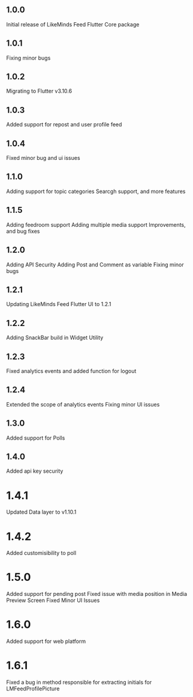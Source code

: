 ## 1.0.0

Initial release of LikeMinds Feed Flutter Core package

## 1.0.1

Fixing minor bugs

## 1.0.2

Migrating to Flutter v3.10.6

## 1.0.3

Added support for repost and user profile feed

## 1.0.4

Fixed minor bug and ui issues

## 1.1.0

Adding support for topic categories
Searcgh support, and more features

## 1.1.5

Adding feedroom support
Adding multiple media support
Improvements, and bug fixes

## 1.2.0

Adding API Security
Adding Post and Comment as variable
Fixing minor bugs

## 1.2.1

Updating LikeMinds Feed Flutter UI to 1.2.1

## 1.2.2

Adding SnackBar build in Widget Utility

## 1.2.3

Fixed analytics events and added function for logout

## 1.2.4

Extended the scope of analytics events
Fixing minor UI issues

## 1.3.0

Added support for Polls

## 1.4.0

Added api key security

# 1.4.1

Updated Data layer to v1.10.1

# 1.4.2

Added customisibility to poll

# 1.5.0

Added support for pending post
Fixed issue with media position in Media Preview Screen
Fixed Minor UI Issues

# 1.6.0

Added support for web platform

# 1.6.1

Fixed a bug in method responsible for extracting initials for LMFeedProfilePicture
